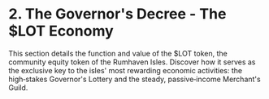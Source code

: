 # 2. The Governor's Decree - The $LOT Economy

This section details the function and value of the $LOT token, the community equity token of the Rumhaven Isles. Discover how it serves as the exclusive key to the isles' most rewarding economic activities: the high‑stakes Governor's Lottery and the steady, passive‑income Merchant's Guild.

